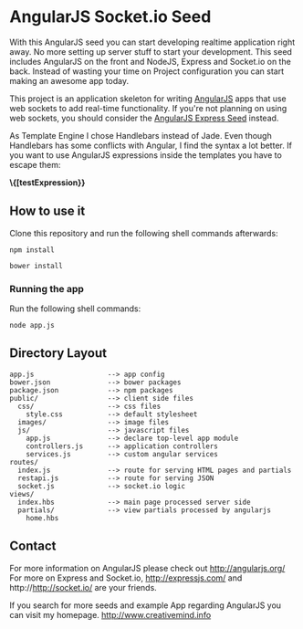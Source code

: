 # AngularJS Socket.io Seed

With this AngularJS seed you can start developing realtime application right away. No more setting
up server stuff to start your development. This seed includes AngularJS on the front and NodeJS, Express and
Socket.io on the back. Instead of wasting your time on Project configuration you can start making an awesome app today.

This project is an application skeleton for writing [AngularJS](http://angularjs.org/) apps that use
web sockets to add real-time functionality. If you're not planning on using web sockets, you
should consider the [AngularJS Express Seed](https://github.com/ganry/angularjs-express-seed) instead.

As Template Engine I chose Handlebars instead of Jade. Even though Handlebars has some conflicts with Angular,
I find the syntax a lot better. If you want to use AngularJS expressions inside the templates you have to escape them: 

**\\{[testExpression}}**

## How to use it

Clone this repository and run the following shell commands afterwards:

```shell
npm install
```

```shell
bower install
```

### Running the app

Run the following shell commands:

```shell
node app.js
```

## Directory Layout
    
    app.js                  --> app config
    bower.json              --> bower packages
    package.json            --> npm packages
    public/                 --> client side files
      css/                  --> css files
        style.css           --> default stylesheet
      images/               --> image files
      js/                   --> javascript files
        app.js              --> declare top-level app module
        controllers.js      --> application controllers
        services.js         --> custom angular services
    routes/
      index.js              --> route for serving HTML pages and partials
      restapi.js            --> route for serving JSON
      socket.js             --> socket.io logic
    views/
      index.hbs             --> main page processed server side
      partials/             --> view partials processed by angularjs
        home.hbs



## Contact

For more information on AngularJS please check out http://angularjs.org/
For more on Express and Socket.io, http://expressjs.com/ and http://http://socket.io/ are
your friends.

If you search for more seeds and example App regarding AngularJS you can visit my homepage.
http://www.creativemind.info
